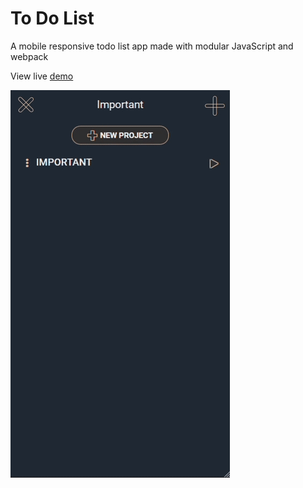 # To Do List
A mobile responsive todo list app made with modular JavaScript and webpack

View live [demo](https://sher-s7.github.io/todo-list/)

![Preview](readme-assets/todo-preview.gif)
